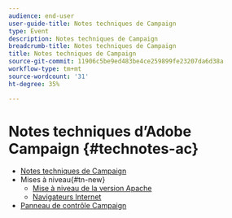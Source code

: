 ```yaml
---
audience: end-user
user-guide-title: Notes techniques de Campaign
type: Event
description: Notes techniques de Campaign
breadcrumb-title: Notes techniques de Campaign
title: Notes techniques de Campaign
source-git-commit: 11906c5be9ed483be4ce259899fe23207da6d38a
workflow-type: tm+mt
source-wordcount: '31'
ht-degree: 35%

---
```



# Notes techniques d’Adobe Campaign {#technotes-ac}

+ [Notes techniques de Campaign](technotes-home.md)
+ Mises à niveau{#tn-new}
   + [Mise à niveau de la version Apache](upgrades/apache.md)
   + [Navigateurs Internet](upgrades/browsers.md)
+ [Panneau de contrôle Campaign](https://experienceleague.adobe.com/docs/control-panel/using/control-panel-home.html?lang=fr)
